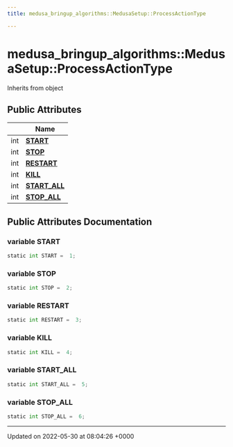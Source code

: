 ```yaml
---
title: medusa_bringup_algorithms::MedusaSetup::ProcessActionType

---
```


# medusa_bringup_algorithms::MedusaSetup::ProcessActionType





Inherits from object

## Public Attributes

|                | Name           |
| -------------- | -------------- |
| int | **[START](/medusa_base/api/markdown/medusa_bringup/Classes/classmedusa__bringup__algorithms_1_1MedusaSetup_1_1ProcessActionType/#variable-start)**  |
| int | **[STOP](/medusa_base/api/markdown/medusa_bringup/Classes/classmedusa__bringup__algorithms_1_1MedusaSetup_1_1ProcessActionType/#variable-stop)**  |
| int | **[RESTART](/medusa_base/api/markdown/medusa_bringup/Classes/classmedusa__bringup__algorithms_1_1MedusaSetup_1_1ProcessActionType/#variable-restart)**  |
| int | **[KILL](/medusa_base/api/markdown/medusa_bringup/Classes/classmedusa__bringup__algorithms_1_1MedusaSetup_1_1ProcessActionType/#variable-kill)**  |
| int | **[START_ALL](/medusa_base/api/markdown/medusa_bringup/Classes/classmedusa__bringup__algorithms_1_1MedusaSetup_1_1ProcessActionType/#variable-start-all)**  |
| int | **[STOP_ALL](/medusa_base/api/markdown/medusa_bringup/Classes/classmedusa__bringup__algorithms_1_1MedusaSetup_1_1ProcessActionType/#variable-stop-all)**  |

## Public Attributes Documentation

### variable START

```python
static int START =  1;
```


### variable STOP

```python
static int STOP =  2;
```


### variable RESTART

```python
static int RESTART =  3;
```


### variable KILL

```python
static int KILL =  4;
```


### variable START_ALL

```python
static int START_ALL =  5;
```


### variable STOP_ALL

```python
static int STOP_ALL =  6;
```


-------------------------------

Updated on 2022-05-30 at 08:04:26 +0000